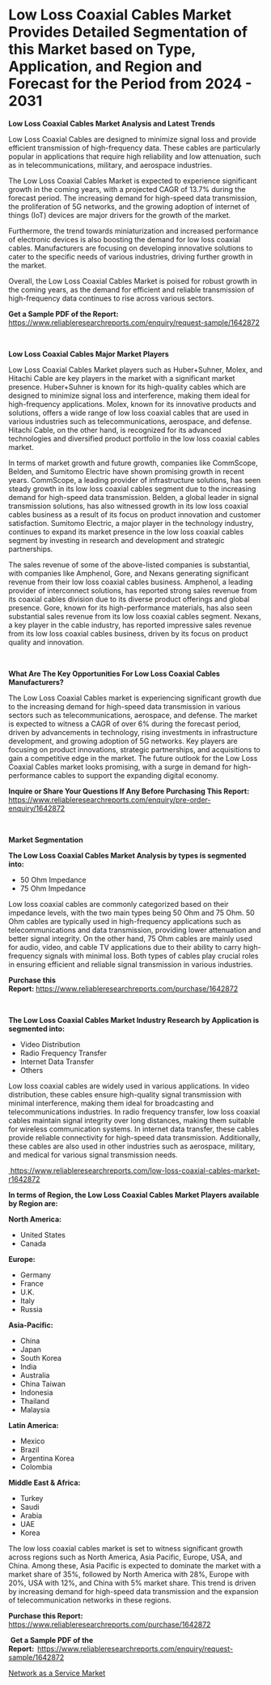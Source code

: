 <p><h1>Low Loss Coaxial Cables Market Provides Detailed Segmentation of this Market based on Type, Application, and Region and Forecast for the Period from 2024 - 2031</h1></p><p><strong>Low Loss Coaxial Cables Market Analysis and Latest Trends</strong></p>
<p><p>Low Loss Coaxial Cables are designed to minimize signal loss and provide efficient transmission of high-frequency data. These cables are particularly popular in applications that require high reliability and low attenuation, such as in telecommunications, military, and aerospace industries.</p><p>The Low Loss Coaxial Cables Market is expected to experience significant growth in the coming years, with a projected CAGR of 13.7% during the forecast period. The increasing demand for high-speed data transmission, the proliferation of 5G networks, and the growing adoption of internet of things (IoT) devices are major drivers for the growth of the market.</p><p>Furthermore, the trend towards miniaturization and increased performance of electronic devices is also boosting the demand for low loss coaxial cables. Manufacturers are focusing on developing innovative solutions to cater to the specific needs of various industries, driving further growth in the market.</p><p>Overall, the Low Loss Coaxial Cables Market is poised for robust growth in the coming years, as the demand for efficient and reliable transmission of high-frequency data continues to rise across various sectors.</p></p>
<p><strong>Get a Sample PDF of the Report:&nbsp;</strong> <a href="https://www.reliableresearchreports.com/enquiry/request-sample/1642872">https://www.reliableresearchreports.com/enquiry/request-sample/1642872</a></p>
<p>&nbsp;</p>
<p><strong>Low Loss Coaxial Cables Major Market Players</strong></p>
<p><p>Low Loss Coaxial Cables Market players such as Huber+Suhner, Molex, and Hitachi Cable are key players in the market with a significant market presence. Huber+Suhner is known for its high-quality cables which are designed to minimize signal loss and interference, making them ideal for high-frequency applications. Molex, known for its innovative products and solutions, offers a wide range of low loss coaxial cables that are used in various industries such as telecommunications, aerospace, and defense. Hitachi Cable, on the other hand, is recognized for its advanced technologies and diversified product portfolio in the low loss coaxial cables market.</p><p>In terms of market growth and future growth, companies like CommScope, Belden, and Sumitomo Electric have shown promising growth in recent years. CommScope, a leading provider of infrastructure solutions, has seen steady growth in its low loss coaxial cables segment due to the increasing demand for high-speed data transmission. Belden, a global leader in signal transmission solutions, has also witnessed growth in its low loss coaxial cables business as a result of its focus on product innovation and customer satisfaction. Sumitomo Electric, a major player in the technology industry, continues to expand its market presence in the low loss coaxial cables segment by investing in research and development and strategic partnerships.</p><p>The sales revenue of some of the above-listed companies is substantial, with companies like Amphenol, Gore, and Nexans generating significant revenue from their low loss coaxial cables business. Amphenol, a leading provider of interconnect solutions, has reported strong sales revenue from its coaxial cables division due to its diverse product offerings and global presence. Gore, known for its high-performance materials, has also seen substantial sales revenue from its low loss coaxial cables segment. Nexans, a key player in the cable industry, has reported impressive sales revenue from its low loss coaxial cables business, driven by its focus on product quality and innovation.</p></p>
<p>&nbsp;</p>
<p><strong>What Are The Key Opportunities For Low Loss Coaxial Cables Manufacturers?</strong></p>
<p><p>The Low Loss Coaxial Cables market is experiencing significant growth due to the increasing demand for high-speed data transmission in various sectors such as telecommunications, aerospace, and defense. The market is expected to witness a CAGR of over 6% during the forecast period, driven by advancements in technology, rising investments in infrastructure development, and growing adoption of 5G networks. Key players are focusing on product innovations, strategic partnerships, and acquisitions to gain a competitive edge in the market. The future outlook for the Low Loss Coaxial Cables market looks promising, with a surge in demand for high-performance cables to support the expanding digital economy.</p></p>
<p><strong>Inquire or Share Your Questions If Any Before Purchasing This Report:</strong> <a href="https://www.reliableresearchreports.com/enquiry/pre-order-enquiry/1642872">https://www.reliableresearchreports.com/enquiry/pre-order-enquiry/1642872</a></p>
<p>&nbsp;</p>
<p><strong>Market Segmentation</strong></p>
<p><strong>The Low Loss Coaxial Cables Market Analysis by types is segmented into:</strong></p>
<p><ul><li>50 Ohm Impedance</li><li>75 Ohm Impedance</li></ul></p>
<p><p>Low loss coaxial cables are commonly categorized based on their impedance levels, with the two main types being 50 Ohm and 75 Ohm. 50 Ohm cables are typically used in high-frequency applications such as telecommunications and data transmission, providing lower attenuation and better signal integrity. On the other hand, 75 Ohm cables are mainly used for audio, video, and cable TV applications due to their ability to carry high-frequency signals with minimal loss. Both types of cables play crucial roles in ensuring efficient and reliable signal transmission in various industries.</p></p>
<p><strong>Purchase this Report:&nbsp;</strong><a href="https://www.reliableresearchreports.com/purchase/1642872">https://www.reliableresearchreports.com/purchase/1642872</a></p>
<p>&nbsp;</p>
<p><strong>The Low Loss Coaxial Cables Market Industry Research by Application is segmented into:</strong></p>
<p><ul><li>Video Distribution</li><li>Radio Frequency Transfer</li><li>Internet Data Transfer</li><li>Others</li></ul></p>
<p><p>Low loss coaxial cables are widely used in various applications. In video distribution, these cables ensure high-quality signal transmission with minimal interference, making them ideal for broadcasting and telecommunications industries. In radio frequency transfer, low loss coaxial cables maintain signal integrity over long distances, making them suitable for wireless communication systems. In internet data transfer, these cables provide reliable connectivity for high-speed data transmission. Additionally, these cables are also used in other industries such as aerospace, military, and medical for various signal transmission needs.</p></p>
<p><a href="https://www.reliableresearchreports.com/low-loss-coaxial-cables-market-r1642872">&nbsp;https://www.reliableresearchreports.com/low-loss-coaxial-cables-market-r1642872</a></p>
<p><strong>In terms of Region, the Low Loss Coaxial Cables Market Players available by Region are:</strong></p>
<p>
    <p> <strong> North America: </strong>
        <ul>
            <li>United States</li>
            <li>Canada</li>
        </ul>
        </p> 
    <p> <strong> Europe: </strong>
        <ul>
            <li>Germany</li>
            <li>France</li>
            <li>U.K.</li>
            <li>Italy</li>
            <li>Russia</li>
        </ul>
        </p> 
    <p> <strong> Asia-Pacific: </strong>
        <ul>
            <li>China</li>
            <li>Japan</li>
            <li>South Korea</li>
            <li>India</li>
            <li>Australia</li>
            <li>China Taiwan</li>
            <li>Indonesia</li>
            <li>Thailand</li>
            <li>Malaysia</li>
        </ul>
        </p> 
    <p> <strong> Latin America: </strong>
        <ul>
            <li>Mexico</li>
            <li>Brazil</li>
            <li>Argentina Korea</li>
            <li>Colombia</li>
        </ul>
        </p> 
    <p> <strong> Middle East & Africa: </strong>
        <ul>
            <li>Turkey</li>
            <li>Saudi</li>
            <li>Arabia</li>
            <li>UAE</li>
            <li>Korea</li>
        </ul>
    </p>
    </p>
<p><p>The low loss coaxial cables market is set to witness significant growth across regions such as North America, Asia Pacific, Europe, USA, and China. Among these, Asia Pacific is expected to dominate the market with a market share of 35%, followed by North America with 28%, Europe with 20%, USA with 12%, and China with 5% market share. This trend is driven by increasing demand for high-speed data transmission and the expansion of telecommunication networks in these regions.</p></p>
<p><strong>Purchase this Report: </strong><a href="https://www.reliableresearchreports.com/purchase/1642872">https://www.reliableresearchreports.com/purchase/1642872</a></p>
<p>&nbsp;<strong>Get a Sample PDF of the Report:&nbsp;&nbsp;</strong><a href="https://www.reliableresearchreports.com/enquiry/request-sample/1642872">https://www.reliableresearchreports.com/enquiry/request-sample/1642872</a></p>
<p><strong></strong></p>
<p><p><a href="https://github.com/RoccoManning/Market-Research-Report-List-4/blob/main/network-as-a-service-market.md">Network as a Service Market</a></p></p>